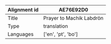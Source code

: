 |Alignment id | AE76E92D0
| --- | --- 
|Title | Prayer to Machik Labdrön 
|Type | translation
|Languages | ['en', 'pt', 'bo']